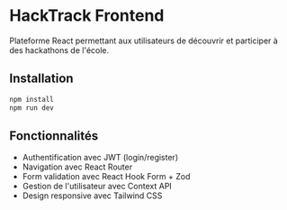 # HackTrack Frontend

Plateforme React permettant aux utilisateurs de découvrir et participer à des hackathons de l'école.

## Installation

```bash
npm install
npm run dev
```

## Fonctionnalités

- Authentification avec JWT (login/register)
- Navigation avec React Router
- Form validation avec React Hook Form + Zod
- Gestion de l'utilisateur avec Context API
- Design responsive avec Tailwind CSS
